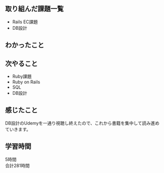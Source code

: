 ## 取り組んだ課題一覧
- Rails EC課題
- DB設計

## わかったこと

## 次やること
- Ruby課題
- Ruby on Rails
- SQL
- DB設計

## 感じたこと
DB設計のUdemyを一通り視聴し終えたので、これから書籍を集中して読み進めていきます。

## 学習時間
5時間<br />
合計281時間